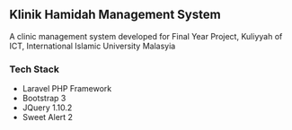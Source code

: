 ## Klinik Hamidah Management System

A clinic management system developed for Final Year Project, Kuliyyah of ICT, International Islamic University Malasyia

### Tech Stack

- Laravel PHP Framework
- Bootstrap 3
- JQuery 1.10.2
- Sweet Alert 2

